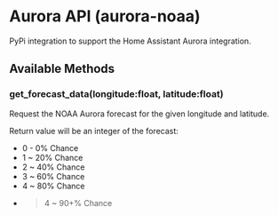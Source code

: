 # Aurora API (aurora-noaa)

PyPi integration to support the Home Assistant Aurora integration.

## Available Methods

### get_forecast_data(longitude:float, latitude:float)

Request the NOAA Aurora forecast for the given longitude and latitude.

Return value will be an integer of the forecast:
- 0 - 0% Chance
- 1 ~ 20% Chance
- 2 ~ 40% Chance
- 3 ~ 60% Chance
- 4 ~ 80% Chance
- >4 ~ 90+% Chance
